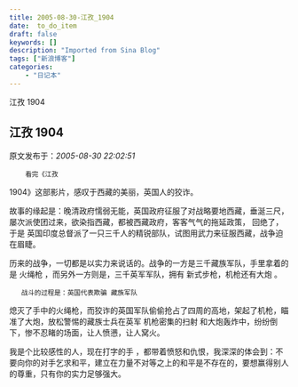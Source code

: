 ```yaml
---
title: 2005-08-30-江孜_1904
date:  to_do_item
draft: false
keywords: []
description: "Imported from Sina Blog"
tags: ["新浪博客"]
categories: 
    - "日记本"
---
```

江孜 1904
## 江孜 1904

 原文发布于：*2005-08-30 22:02:51*

        看完《江孜
1904》这部影片，感叹于西藏的美丽，英国人的狡诈。

故事的缘起是：晚清政府懦弱无能，英国政府征服了对战略要地西藏，垂涎三尺，
屡次派使团过来，欲染指西藏，都被西藏政府，客客气气的拖延政策， 回绝了，于是
英国印度总督派了一只三千人的精锐部队，试图用武力来征服西藏，战争迫在眉睫。

       
历来的战争，一切都是以实力来说话的。战争的一方是三千藏族军队，手里拿着的是 火绳枪 ，而另外一方则是，三千英军军队，拥有
新式步枪，机枪还有大炮 。

       战斗的过程是：英国代表欺骗 藏族军队
熄灭了手中的火绳枪，而狡诈的英国军队偷偷抢占了四周的高地，架起了机枪，瞄准了大炮，放松警惕的藏族士兵在英军 机枪密集的扫射
和大炮轰炸中，纷纷倒下，惨不忍睹的场面，让人愤懑，让人窝火。

      
我是个比较感性的人，现在打字的手
，都带着愤怒和仇恨，我深深的体会到：不要向你的对手乞求和平，建立在力量不对等之上的和平是不存在的，要想赢得别人的尊重，只有你的实力足够强大。


